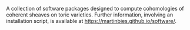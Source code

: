 A collection of software packages designed to compute cohomologies of coherent sheaves on toric varieties. Further information, involving an installation script, is available at https://martinbies.github.io/software/.
